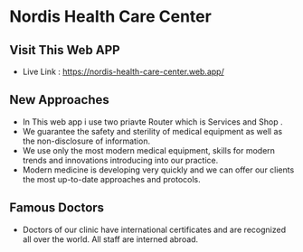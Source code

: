 # Nordis Health Care Center

## Visit This Web APP 
- Live Link : https://nordis-health-care-center.web.app/

## New Approaches
- In This web app i use two priavte Router which is Services and Shop .
- We guarantee the safety and sterility of medical equipment as well as the non-disclosure of information.
- We use only the most modern medical equipment, skills for modern trends and innovations introducing into our practice.
- Modern medicine is developing very quickly and we can offer our clients the most up-to-date approaches and protocols.
## Famous Doctors
- Doctors of our clinic have international certificates and are recognized all over the world. All staff are interned abroad.